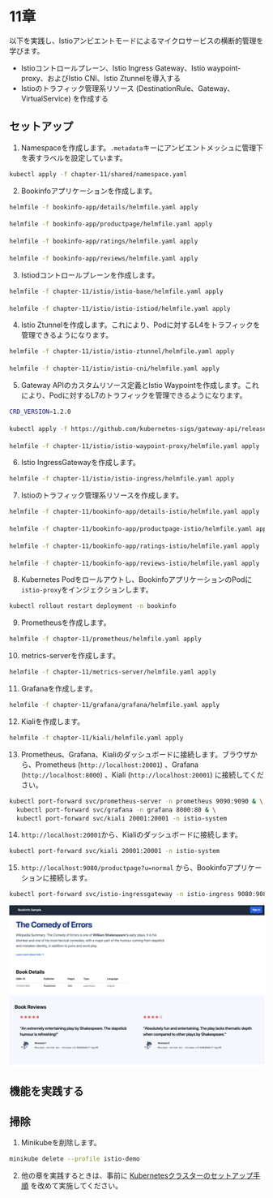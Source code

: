 # 11章

以下を実践し、Istioアンビエントモードによるマイクロサービスの横断的管理を学びます。

- Istioコントロールプレーン、Istio Ingress Gateway、Istio waypoint-proxy、およびIstio CNI、Istio Ztunnelを導入する
- Istioのトラフィック管理系リソース (DestinationRule、Gateway、VirtualService) を作成する

## セットアップ

1. Namespaceを作成します。`.metadata`キーにアンビエントメッシュに管理下を表すラベルを設定しています。

```bash
kubectl apply -f chapter-11/shared/namespace.yaml
```

2. Bookinfoアプリケーションを作成します。

```bash
helmfile -f bookinfo-app/details/helmfile.yaml apply

helmfile -f bookinfo-app/productpage/helmfile.yaml apply

helmfile -f bookinfo-app/ratings/helmfile.yaml apply

helmfile -f bookinfo-app/reviews/helmfile.yaml apply
```

3. Istiodコントロールプレーンを作成します。

```bash
helmfile -f chapter-11/istio/istio-base/helmfile.yaml apply

helmfile -f chapter-11/istio/istio-istiod/helmfile.yaml apply
```

4. Istio Ztunnelを作成します。これにより、Podに対するL4をトラフィックを管理できるようになります。

```bash
helmfile -f chapter-11/istio/istio-ztunnel/helmfile.yaml apply

helmfile -f chapter-11/istio/istio-cni/helmfile.yaml apply
```

5. Gateway APIのカスタムリソース定義とIstio Waypointを作成します。これにより、Podに対するL7のトラフィックを管理できるようになります。

```bash
CRD_VERSION=1.2.0

kubectl apply -f https://github.com/kubernetes-sigs/gateway-api/releases/download/v${CRD_VERSION}/standard-install.yaml

helmfile -f chapter-11/istio/istio-waypoint-proxy/helmfile.yaml apply
```

6. Istio IngressGatewayを作成します。

```bash
helmfile -f chapter-11/istio/istio-ingress/helmfile.yaml apply
```

7. Istioのトラフィック管理系リソースを作成します。

```bash
helmfile -f chapter-11/bookinfo-app/details-istio/helmfile.yaml apply

helmfile -f chapter-11/bookinfo-app/productpage-istio/helmfile.yaml apply

helmfile -f chapter-11/bookinfo-app/ratings-istio/helmfile.yaml apply

helmfile -f chapter-11/bookinfo-app/reviews-istio/helmfile.yaml apply
```

8. Kubernetes Podをロールアウトし、BookinfoアプリケーションのPodに`istio-proxy`をインジェクションします。

```bash
kubectl rollout restart deployment -n bookinfo
```

9. Prometheusを作成します。

```bash
helmfile -f chapter-11/prometheus/helmfile.yaml apply
```

10. metrics-serverを作成します。

```bash
helmfile -f chapter-11/metrics-server/helmfile.yaml apply
```

11. Grafanaを作成します。

```bash
helmfile -f chapter-11/grafana/grafana/helmfile.yaml apply
```

12. Kialiを作成します。

```bash
helmfile -f chapter-11/kiali/helmfile.yaml apply
```

13. Prometheus、Grafana、Kialiのダッシュボードに接続します。ブラウザから、Prometheus (`http://localhost:20001`) 、Grafana (`http://localhost:8000`) 、Kiali (`http://localhost:20001`) に接続してください。

```bash
kubectl port-forward svc/prometheus-server -n prometheus 9090:9090 & \
  kubectl port-forward svc/grafana -n grafana 8000:80 & \
  kubectl port-forward svc/kiali 20001:20001 -n istio-system
```

14. `http://localhost:20001`から、Kialiのダッシュボードに接続します。

```bash
kubectl port-forward svc/kiali 20001:20001 -n istio-system
```

15. `http://localhost:9080/productpage?u=normal` から、Bookinfoアプリケーションに接続します。

```bash
kubectl port-forward svc/istio-ingressgateway -n istio-ingress 9080:9080
```

![bookinfo_productpage](../images/bookinfo_productpage.png)

## 機能を実践する

## 掃除

1. Minikubeを削除します。

```bash
minikube delete --profile istio-demo
```

2. 他の章を実践するときは、事前に [Kubernetesクラスターのセットアップ手順](../README.md) を改めて実施してください。
